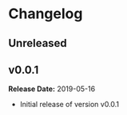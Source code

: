 # Changelog

## Unreleased

## v0.0.1

**Release Date:** 2019-05-16

- Initial release of version v0.0.1

